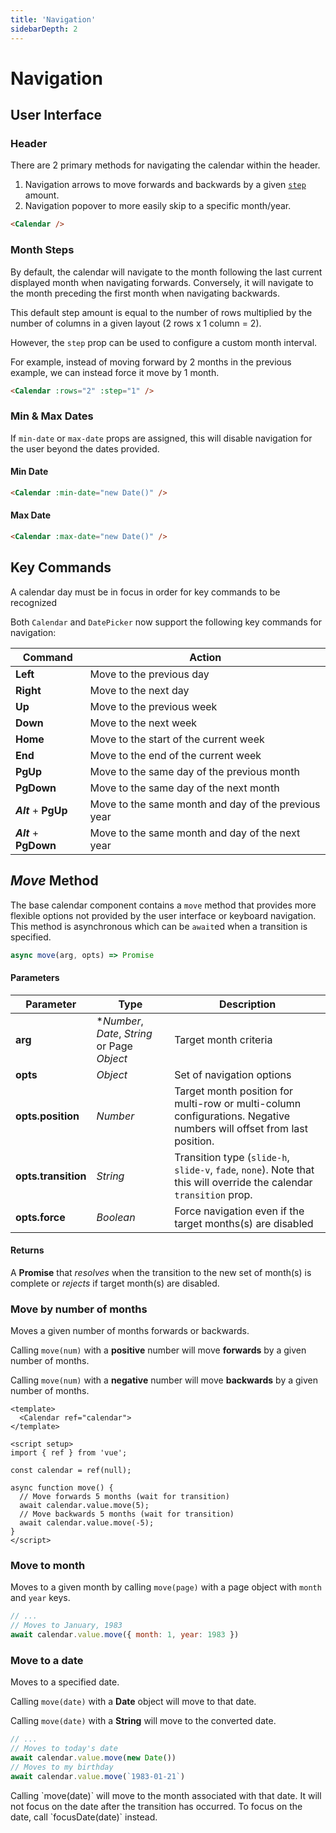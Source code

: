 ```yaml
---
title: 'Navigation'
sidebarDepth: 2
---
```


# Navigation

## User Interface

### Header

There are 2 primary methods for navigating the calendar within the header.

1. Navigation arrows to move forwards and backwards by a given [`step`](#month-steps) amount.
2. Navigation popover to more easily skip to a specific month/year.

<Example centered>
  <Calendar />
</Example>

```html
<Calendar />
```

### Month Steps

By default, the calendar will navigate to the month following the last current displayed month when navigating forwards. Conversely, it will navigate to the month preceding the first month when navigating backwards.

This default step amount is equal to the number of rows multiplied by the number of columns in a given layout (2 rows x 1 column = 2).

<Example centered>
  <Calendar :rows="2" />
</Example>

However, the `step` prop can be used to configure a custom month interval.

For example, instead of moving forward by 2 months in the previous example, we can instead force it move by 1 month.

<Example centered>
  <Calendar :rows="2" :step="1" />
</Example>

```html
<Calendar :rows="2" :step="1" />
```

### Min & Max Dates

If `min-date` or `max-date` props are assigned, this will disable navigation for the user beyond the dates provided.

#### Min Date

<Example centered>
  <Calendar :min-date="new Date()" />
</Example>

```html
<Calendar :min-date="new Date()" />
```

#### Max Date

<Example centered>
  <Calendar :max-date="new Date()" />
</Example>

```html
<Calendar :max-date="new Date()" />
```

## Key Commands

<BaseAlert warning>
  A calendar day must be in focus in order for key commands to be recognized
</BaseAlert>

Both `Calendar` and `DatePicker` now support the following key commands for navigation:

| Command | Action |
| --- | --- |
| **Left** | Move to the previous day |
| **Right** | Move to the next day |
| **Up** | Move to the previous week |
| **Down** | Move to the next week |
| **Home** | Move to the start of the current week |
| **End** | Move to the end of the current week |
| **PgUp** | Move to the same day of the previous month |
| **PgDown** | Move to the same day of the next month |
| ***Alt*** + **PgUp** | Move to the same month and day of the previous year |
| ***Alt*** + **PgDown** | Move to the same month and day of the next year |

## *Move* Method

The base calendar component contains a `move` method that provides more flexible options not provided by the user interface or keyboard navigation. This method is asynchronous which can be `await`ed when a transition is specified.

```js
async move(arg, opts) => Promise
```

#### Parameters

| Parameter | Type | Description |
| --- | --- | --- |
| **arg** | **Number*, *Date*, *String* or Page *Object* | Target month criteria |
| **opts** | *Object* | Set of navigation options |
| **opts.position** | *Number* | Target month position for multi-row or multi-column configurations. Negative numbers will offset from last position. |
| **opts.transition** | *String* | Transition type (`slide-h`, `slide-v`, `fade`, `none`). Note that this will override the calendar `transition` prop. |
| **opts.force** | *Boolean* | Force navigation even if the target months(s) are disabled |

#### Returns
  
A **Promise** that *resolves* when the transition to the new set of month(s) is complete or *rejects* if target month(s) are disabled.

### Move by number of months

Moves a given number of months forwards or backwards.

Calling `move(num)` with a **positive** number will move **forwards** by a given number of months.

Calling `move(num)` with a **negative** number will move **backwards** by a given number of months.

<Example centered>
  <NavigationMoveMonths />
</Example>

```vue
<template>
  <Calendar ref="calendar">
</template>

<script setup>
import { ref } from 'vue';

const calendar = ref(null);

async function move() {
  // Move forwards 5 months (wait for transition)
  await calendar.value.move(5);
  // Move backwards 5 months (wait for transition)
  await calendar.value.move(-5);
}
</script>
```

### Move to month

Moves to a given month by calling `move(page)` with a page object with `month` and `year` keys.

```js
// ...
// Moves to January, 1983
await calendar.value.move({ month: 1, year: 1983 })
```

### Move to a date

Moves to a specified date.

Calling `move(date)` with a **Date** object will move to that date.

Calling `move(date)` with a **String** will move to the converted date.

```js
// ...
// Moves to today's date
await calendar.value.move(new Date())
// Moves to my birthday
await calendar.value.move(`1983-01-21`)
```

<BaseAlert warning>
  Calling `move(date)` will move to the month associated with that date. It will not focus on the date after the transition has occurred. To focus on the date, call `focusDate(date)` instead.
</BaseAlert>

<Example>
  <NavigationMove />
</Example>